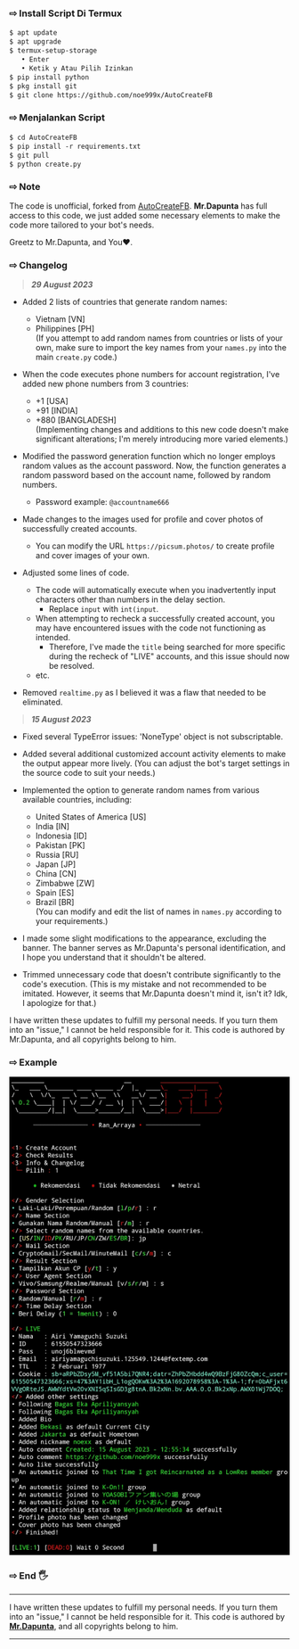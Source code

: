 ### ⇨  Install Script Di Termux
```
$ apt update
$ apt upgrade
$ termux-setup-storage  
   • Enter  
   • Ketik y Atau Pilih Izinkan
$ pip install python
$ pkg install git
$ git clone https://github.com/noe999x/AutoCreateFB
```
### ⇨  Menjalankan Script
```
$ cd AutoCreateFB
$ pip install -r requirements.txt
$ git pull
$ python create.py
```
### ⇨ Note
The code is unofficial, forked from <a href="https://github.com/Dapunta/AutoCreateFB">AutoCreateFB</a>.
**Mr.Dapunta** has full access to this code, we just added some necessary elements to make the code more tailored to your bot's needs.

Greetz to Mr.Dapunta, and You♥️.

### ⇨ Changelog
> ***29 August 2023***
- Added 2 lists of countries that generate random names:
  * Vietnam                  [VN]
  * Philippines              [PH]
<br>(If you attempt to add random names from countries or lists of your own, make sure to import the key names from your `names.py` into the main `create.py` code.)

- When the code executes phone numbers for account registration, I've added new phone numbers from 3 countries:
  * +1    [USA]
  * +91   [INDIA]
  * +880  [BANGLADESH]
<br>(Implementing changes and additions to this new code doesn't make significant alterations; I'm merely introducing more varied elements.)

- Modified the password generation function which no longer employs random values as the account password. Now, the function generates a random password based on the account name, followed by random numbers.
  * Password example: `@accountname666`

- Made changes to the images used for profile and cover photos of successfully created accounts.
  * You can modify the URL `https://picsum.photos/` to create profile and cover images of your own.

- Adjusted some lines of code.
  * The code will automatically execute when you inadvertently input characters other than numbers in the delay section.
    * Replace `input` with `int(input`.
  * When attempting to recheck a successfully created account, you may have encountered issues with the code not functioning as intended.
    * Therefore, I've made the `title` being searched for more specific during the recheck of "LIVE" accounts, and this issue should now be resolved.
  * etc.

- Removed `realtime.py` as I believed it was a flaw that needed to be eliminated.

> ***15 August 2023***
- Fixed several TypeError issues: 'NoneType' object is not subscriptable.

- Added several additional customized account activity elements to make the output appear more lively. (You can adjust the bot's target settings in the source code to suit your needs.)

- Implemented the option to generate random names from various available countries, including:
  * United States of America [US]
  * India                    [IN]
  * Indonesia                [ID]
  * Pakistan                 [PK]
  * Russia                   [RU]
  * Japan                    [JP]
  * China                    [CN]
  * Zimbabwe                 [ZW]
  * Spain                    [ES]
  * Brazil                   [BR]
  <br>(You can modify and edit the list of names in `names.py` according to your requirements.)

- I made some slight modifications to the appearance, excluding the banner. The banner serves as Mr.Dapunta's personal identification, and I hope you understand that it shouldn't be altered.

- Trimmed unnecessary code that doesn't contribute significantly to the code's execution. (This is my mistake and not recommended to be imitated. However, it seems that Mr.Dapunta doesn't mind it, isn't it? Idk, I apologize for that.)

I have written these updates to fulfill my personal needs. If you turn them into an "issue," I cannot be held responsible for it. This code is authored by Mr.Dapunta, and all copyrights belong to him.

### ⇨ Example
<img src="https://raw.githubusercontent.com/21sysai/21sysai/main/images/IMG_20230815_125804.jpg">

### ⇨ End 🖐️
***
I have written these updates to fulfill my personal needs. If you turn them into an "issue," I cannot be held responsible for it. This code is authored by <a href="https://github.com/Dapunta">**Mr.Dapunta**</a>, and all copyrights belong to him.
***
